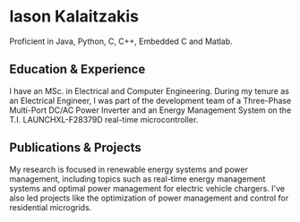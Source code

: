 # Iason Kalaitzakis
Proficient in Java, Python, C, C++, Embedded C and Matlab.

## Education & Experience
I have an MSc. in Electrical and Computer Engineering. During my tenure as an Electrical Engineer, I was part of the development team of a Three-Phase Multi-Port DC/AC Power Inverter and an Energy Management System on the T.I. LAUNCHXL-F28379D real-time microcontroller.

## Publications & Projects
My research is focused in renewable energy systems and power management, including topics such as real-time energy management systems and optimal power management for electric vehicle chargers. I've also led projects like the optimization of power management and control for residential microgrids.
